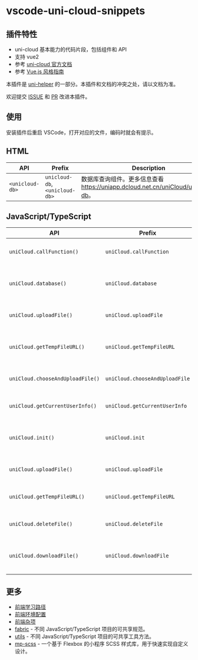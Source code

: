 # vscode-uni-cloud-snippets

## 插件特性

- uni-cloud 基本能力的代码片段，包括组件和 API
- 支持 vue2
- 参考 [uni-cloud 官方文档](https://uniapp.dcloud.net.cn/uniCloud/README)
- 参考 [Vue.js 风格指南](https://cn.vuejs.org/v2/style-guide/index.html)

本插件是 [uni-helper](https://marketplace.visualstudio.com/items?itemName=ModyQyW.vscode-uni-helper) 的一部分。本插件和文档的冲突之处，请以文档为准。

欢迎提交 [ISSUE](https://github.com/ModyQyW/uni-helper/issues/new) 和 [PR](https://github.com/ModyQyW/uni-helper/compare) 改进本插件。

## 使用

安装插件后重启 VSCode，打开对应的文件，编码时就会有提示。

## HTML

|API|Prefix|Description|
|-|-|-|
|`<unicloud-db>`|`unicloud-db`, `<unicloud-db>`|数据库查询组件。更多信息查看 <https://uniapp.dcloud.net.cn/uniCloud/unicloud-db>。|

## JavaScript/TypeScript

|API|Prefix|Description|
|-|-|-|
|`uniCloud.callFunction()`|`uniCloud.callFunction`|uniCloud 客户端调用云函数。更多信息查看 <https://uniapp.dcloud.net.cn/uniCloud/client-sdk>。|
|`uniCloud.database()`|`uniCloud.database`|uniCloud 客户端访问云数据库，获取云数据库对象引用。更多信息查看 <https://uniapp.dcloud.net.cn/uniCloud/client-sdk>。|
|`uniCloud.uploadFile()`|`uniCloud.uploadFile`|uniCloud 客户端上传文件到云存储。更多信息查看 <https://uniapp.dcloud.net.cn/uniCloud/client-sdk>。|
|`uniCloud.getTempFileURL()`|`uniCloud.getTempFileURL`|uniCloud 客户端获取云存储文件的临时路径。更多信息查看 <https://uniapp.dcloud.net.cn/uniCloud/client-sdk>。|
|`uniCloud.chooseAndUploadFile()`|`uniCloud.chooseAndUploadFile`|uniCloud 客户端选择文件并上传。更多信息查看 <https://uniapp.dcloud.net.cn/uniCloud/client-sdk>。|
|`uniCloud.getCurrentUserInfo()`|`uniCloud.getCurrentUserInfo`|uniCloud 客户端获取当前用户信息。更多信息查看 <https://uniapp.dcloud.net.cn/uniCloud/client-sdk>。|
|`uniCloud.init()`|`uniCloud.init`|uniCloud 客户端同时使用多个服务空间时初始化额外服务空间。更多信息查看 <https://uniapp.dcloud.net.cn/uniCloud/client-sdk>。|
|`uniCloud.uploadFile()`|`uniCloud.uploadFile`|uniCloud 云函数上传文件到云存储。更多信息查看 <https://uniapp.dcloud.io/uniCloud/storage?id=%e4%ba%91%e5%87%bd%e6%95%b0api>。|
|`uniCloud.getTempFileURL()`|`uniCloud.getTempFileURL`|uniCloud 云函数获取文件下载链接。更多信息查看 <https://uniapp.dcloud.io/uniCloud/storage?id=%e4%ba%91%e5%87%bd%e6%95%b0api>。|
|`uniCloud.deleteFile()`|`uniCloud.deleteFile`|uniCloud 云函数删除云存储文件。更多信息查看 <https://uniapp.dcloud.io/uniCloud/storage?id=%e4%ba%91%e5%87%bd%e6%95%b0api>。|
|`uniCloud.downloadFile()`|`uniCloud.downloadFile`|uniCloud 云函数下载已上传至云开发的文件至本地。更多信息查看 <https://uniapp.dcloud.io/uniCloud/storage?id=%e4%ba%91%e5%87%bd%e6%95%b0api>。|

## 更多

- [前端学习路径](https://modyqyw.github.io/frontend/roadmap/)
- [前端环境配置](https://modyqyw.github.io/frontend/environment/)
- [前端杂项](https://modyqyw.github.io/frontend/misc/)
- [fabric](https://github.com/modyqyw/fabric#readme) - 不同 JavaScript/TypeScript 项目的可共享规范。
- [utils](https://github.com/modyqyw/utils#readme) - 不同 JavaScript/TypeScript 项目的可共享工具方法。
- [mp-scss](https://modyqyw.github.io/mp-scss/) - 一个基于 Flexbox 的小程序 SCSS 样式库，用于快速实现自定义设计。
